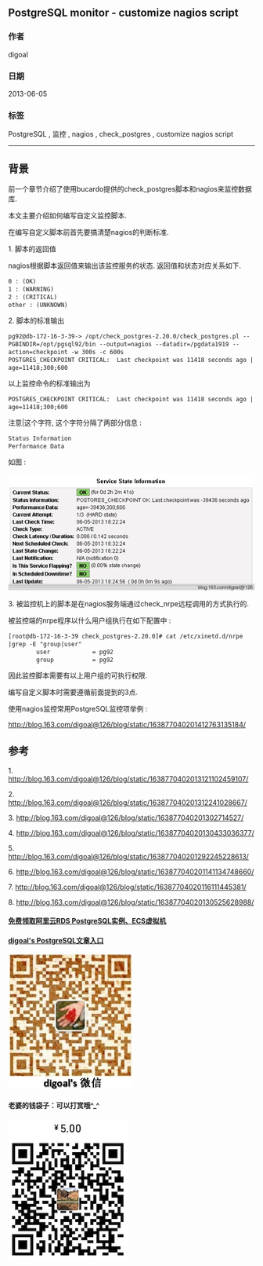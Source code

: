 ## PostgreSQL monitor - customize nagios script  
                 
### 作者                 
digoal                  
                    
### 日期                  
2013-06-05                                            
                  
### 标签                                                                                                                                  
PostgreSQL , 监控 , nagios , check_postgres , customize nagios script               
                
----                  
                
## 背景            
前一个章节介绍了使用bucardo提供的check_postgres脚本和nagios来监控数据库.   
  
本文主要介绍如何编写自定义监控脚本.  
  
在编写自定义脚本前首先要搞清楚nagios的判断标准.  
  
1\. 脚本的返回值  
  
nagios根据脚本返回值来输出该监控服务的状态. 返回值和状态对应关系如下.  
  
```  
0 : (OK)  
1 : (WARNING)  
2 : (CRITICAL)  
other : (UNKNOWN)  
```  
  
2\. 脚本的标准输出  
  
```  
pg92@db-172-16-3-39-> /opt/check_postgres-2.20.0/check_postgres.pl --PGBINDIR=/opt/pgsql92/bin --output=nagios --datadir=/pgdata1919 --action=checkpoint -w 300s -c 600s  
POSTGRES_CHECKPOINT CRITICAL:  Last checkpoint was 11418 seconds ago | age=11418;300;600   
```  
  
以上监控命令的标准输出为  
  
```  
POSTGRES_CHECKPOINT CRITICAL:  Last checkpoint was 11418 seconds ago | age=11418;300;600  
```  
  
注意|这个字符, 这个字符分隔了两部分信息 :  
  
```  
Status Information  
Performance Data  
```  
  
如图 :   
  
![pic](20130605_03_pic_001.png)  
   
3\. 被监控机上的脚本是在nagios服务端通过check_nrpe远程调用的方式执行的.  
  
被监控端的nrpe程序以什么用户组执行在如下配置中 :   
  
```  
[root@db-172-16-3-39 check_postgres-2.20.0]# cat /etc/xinetd.d/nrpe |grep -E "group|user"  
        user            = pg92  
        group           = pg92  
```  
  
因此监控脚本需要有以上用户组的可执行权限.  
  
编写自定义脚本时需要遵循前面提到的3点.  
  
使用nagios监控常用PostgreSQL监控项举例 :   
  
http://blog.163.com/digoal@126/blog/static/163877040201412763135184/  
  
## 参考  
1\. http://blog.163.com/digoal@126/blog/static/1638770402013121102459107/  
  
2\. http://blog.163.com/digoal@126/blog/static/163877040201312241028667/  
  
3\. http://blog.163.com/digoal@126/blog/static/163877040201302714527/  
  
4\. http://blog.163.com/digoal@126/blog/static/16387704020130433036377/  
  
5\. http://blog.163.com/digoal@126/blog/static/163877040201292245228613/  
  
6\. http://blog.163.com/digoal@126/blog/static/163877040201141134748660/  
  
7\. http://blog.163.com/digoal@126/blog/static/16387704020116111445381/  
  
8\. http://blog.163.com/digoal@126/blog/static/16387704020130525628988/  
                                                                      
                                                                              
                                    
  
  
  
  
  
  
  
  
  
  
  
  
  
#### [免费领取阿里云RDS PostgreSQL实例、ECS虚拟机](https://free.aliyun.com/ "57258f76c37864c6e6d23383d05714ea")
  
  
#### [digoal's PostgreSQL文章入口](https://github.com/digoal/blog/blob/master/README.md "22709685feb7cab07d30f30387f0a9ae")
  
  
![digoal's weixin](../pic/digoal_weixin.jpg "f7ad92eeba24523fd47a6e1a0e691b59")
  
  
#### 老婆的钱袋子：可以打赏哦^_^  
![wife's weixin ds](../pic/wife_weixin_ds.jpg "acd5cce1a143ef1d6931b1956457bc9f")
  
